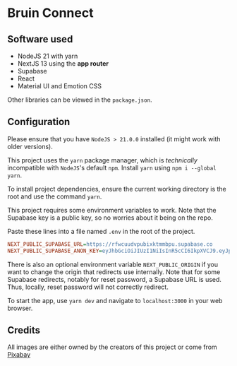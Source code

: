 # Bruin Connect

## Software used

- NodeJS 21 with yarn
- NextJS 13 using the **app router**
- Supabase
- React
- Material UI and Emotion CSS

Other libraries can be viewed in the `package.json`.

## Configuration

Please ensure that you have `NodeJS > 21.0.0` installed (it might work with older versions).

This project uses the `yarn` package manager, which is *technically* incompatible with `NodeJS`'s default `npm`. Install `yarn` using `npm i --global yarn`.

To install project dependencies, ensure the current working directory is the root and use the command `yarn`.

This project requires some environment variables to work. Note that the Supabase key is a public key, so no worries about it being on the repo.

Paste these lines into a file named `.env` in the root of the project.

```ini
NEXT_PUBLIC_SUPABASE_URL=https://rfwcuudvpubixktmmbpu.supabase.co
NEXT_PUBLIC_SUPABASE_ANON_KEY=eyJhbGciOiJIUzI1NiIsInR5cCI6IkpXVCJ9.eyJpc3MiOiJzdXBhYmFzZSIsInJlZiI6InJmd2N1dWR2cHViaXhrdG1tYnB1Iiwicm9sZSI6ImFub24iLCJpYXQiOjE2OTgxMjMwNTgsImV4cCI6MjAxMzY5OTA1OH0.CWTRsuUpI62h-N-kGPI9x-M9gKx91FoSaQG4fUFiDYg
```

There is also an optional environment variable `NEXT_PUBLIC_ORIGIN` if you want to change the origin that redirects use internally. Note that for some Supabase redirects, notably for reset password, a Supabase URL is used. Thus, locally, reset password will not correctly redirect.

To start the app, use `yarn dev` and navigate to `localhost:3000` in your web browser.

## Credits

All images are either owned by the creators of this project or come from [Pixabay](https://pixabay.com/)
